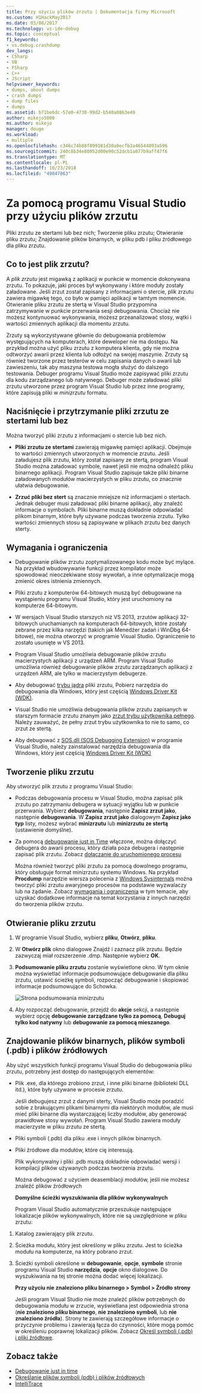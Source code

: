 ```yaml
---
title: Przy użyciu plików zrzutu | Dokumentacja firmy Microsoft
ms.custom: H1HackMay2017
ms.date: 03/08/2017
ms.technology: vs-ide-debug
ms.topic: conceptual
f1_keywords:
- vs.debug.crashdump
dev_langs:
- CSharp
- VB
- FSharp
- C++
- JScript
helpviewer_keywords:
- dumps, about dumps
- crash dumps
- dump files
- dumps
ms.assetid: b71be6dc-57e0-4730-99d2-b540a0863e49
author: mikejo5000
ms.author: mikejo
manager: douge
ms.workload:
- multiple
ms.openlocfilehash: c346c74b88f899101d30a0ecfb3a46544093a596
ms.sourcegitcommit: 240c8b34e80952d00e90c52dcb1a077b9aff47f6
ms.translationtype: MT
ms.contentlocale: pl-PL
ms.lasthandoff: 10/23/2018
ms.locfileid: "49847863"
---
```

# <a name="use-dump-files-with-visual-studio"></a>Za pomocą programu Visual Studio przy użyciu plików zrzutu
Pliki zrzutu ze stertami lub bez nich; Tworzenie pliku zrzutu; Otwieranie pliku zrzutu; Znajdowanie plików binarnych, w pliku pdb i pliku źródłowego dla pliku zrzutu.

##  <a name="BKMK_What_is_a_dump_file_"></a> Co to jest plik zrzutu?
 A *plik zrzutu* jest migawką z aplikacji w punkcie w momencie dokonywana zrzutu. To pokazuje, jaki proces był wykonywany i które moduły zostały załadowane. Jeśli zrzut został zapisany z informacjami o stercie, plik zrzutu zawiera migawkę tego, co było w pamięci aplikacji w tamtym momencie. Otwieranie pliku zrzutu ze stertą w Visual Studio przypomina zatrzymywanie w punkcie przerwania sesji debugowania. Chociaż nie możesz kontynuować wykonywania, możesz przeanalizować stosy, wątki i wartości zmiennych aplikacji dla momentu zrzutu.

 Zrzuty są wykorzystywane głównie do debugowania problemów występujących na komputerach, które deweloper nie ma dostępu. Na przykład można użyć pliku zrzutu z komputera klienta, gdy nie można odtworzyć awarii przez klienta lub odłożyć na swojej maszynie. Zrzuty są również tworzone przez testerów w celu zapisania danych o awarii lub zawieszeniu, tak aby maszyna testowa mogła służyć do dalszego testowania. Debuger programu Visual Studio może zapisywać pliki zrzutu dla kodu zarządzanego lub natywnego. Debuger może załadować pliki zrzutu utworzone przez program Visual Studio lub przez inne programy, które zapisują pliki w *minizrzutu* formatu.

##  <a name="BKMK_Dump_files__with_or_without_heaps"></a> Naciśnięcie i przytrzymanie pliki zrzutu ze stertami lub bez
 Można tworzyć pliki zrzutu z informacjami o stercie lub bez nich.

-   **Pliki zrzutu ze stertami** zawierają migawkę pamięci aplikacji. Obejmuje to wartości zmiennych utworzonych w momencie zrzutu. Jeśli załadujesz plik zrzutu, który został zapisany ze stertą, program Visual Studio można załadować symbole, nawet jeśli nie można odnaleźć pliku binarnego aplikacji. Program Visual Studio zapisuje także pliki binarne załadowanych modułów macierzystych w pliku zrzutu, co znacznie ułatwia debugowanie.

-   **Zrzuć pliki bez stert** są znacznie mniejsze niż informacjami o stertach. Jednak debuger musi załadować pliki binarne aplikacji, aby znaleźć informacje o symbolach. Pliki binarne muszą dokładnie odpowiadać plikom binarnym, które były używane podczas tworzenia zrzutu. Tylko wartości zmiennych stosu są zapisywane w plikach zrzutu bez danych sterty.

##  <a name="BKMK_Requirements_and_limitations"></a> Wymagania i ograniczenia

-   Debugowanie plików zrzutu zoptymalizowanego kodu może być mylące. Na przykład wbudowywanie funkcji przez kompilator może spowodować nieoczekiwane stosy wywołań, a inne optymalizacje mogą zmienić okres istnienia zmiennych.

-   Pliki zrzutu z komputerów 64-bitowych muszą być debugowane na wystąpieniu programu Visual Studio, który jest uruchomiony na komputerze 64-bitowym.

-   W wersjach Visual Studio starszych niż VS 2013, zrzutów aplikacji 32-bitowych uruchamianych na komputerach 64-bitowych, które zostały zebrane przez kilka narzędzi (takich jak Menedżer zadań i WinDbg 64-bitowe), nie można otworzyć w programie Visual Studio. Ograniczenie to zostało usunięte w VS 2013.

-   Program Visual Studio umożliwia debugowanie plików zrzutu macierzystych aplikacji z urządzeń ARM. Program Visual Studio umożliwia również debugowanie plików zrzutu zarządzanych aplikacji z urządzeń ARM, ale tylko w macierzystym debugerze.

-   Aby debugować [trybu jądra](/windows-hardware/drivers/debugger/kernel-mode-dump-files) pliki zrzutu, Pobierz narzędzia do debugowania dla Windows, który jest częścią [Windows Driver Kit (WDK)](/windows-hardware/drivers/download-the-wdk).

-   Visual Studio nie umożliwia debugowania plików zrzutu zapisanych w starszym formacie zrzutu znanym jako [zrzut trybu użytkownika pełnego](http://msdn.microsoft.com/library/windows/hardware/ff545506.aspx). Należy zauważyć, że pełny zrzut trybu użytkownika to nie to samo, co zrzut ze stertą.

-   Aby debugować z [SOS.dll (SOS Debugging Extension)](/dotnet/framework/tools/sos-dll-sos-debugging-extension) w programie Visual Studio, należy zainstalować narzędzia debugowania dla Windows, który jest częścią [Windows Driver Kit (WDK)](/windows-hardware/drivers/download-the-wdk)

##  <a name="BKMK_Create_a_dump_file"></a> Tworzenie pliku zrzutu
 Aby utworzyć plik zrzutu z programu Visual Studio:

- Podczas debugowania procesu w Visual Studio, można zapisać plik zrzutu po zatrzymaniu debugera w sytuacji wyjątku lub w punkcie przerwania. Wybierz **debugowania**, następnie **Zapisz zrzut jako**, następnie **debugowania**. W **Zapisz zrzut jako** dialogowym **Zapisz jako typ** listy, możesz wybrać **minizrzutu** lub **minizrzutu ze stertą** (ustawienie domyślne).

- Za pomocą [debugowanie just in Time](../debugger/just-in-time-debugging-in-visual-studio.md) włączone, można dołączyć debugera do awarii procesu, który działa poza debugera i następnie zapisać plik zrzutu. Zobacz [dołączanie do uruchomionego procesu](../debugger/attach-to-running-processes-with-the-visual-studio-debugger.md)

  Można również tworzyć pliki zrzutu za pomocą dowolnego programu, który obsługuje format minizrzutu systemu Windows. Na przykład **Procdump** narzędzie wiersza polecenia z [Windows Sysinternals](http://technet.microsoft.com/sysinternals/default) można tworzyć pliki zrzutu awaryjnego procesów na podstawie wyzwalaczy lub na żądanie. Zobacz [wymagania i ograniczenia](../debugger/using-dump-files.md#BKMK_Requirements_and_limitations) w tym temacie, aby uzyskać dodatkowe informacje na temat korzystania z innych narzędzi do tworzenia plików zrzutu.

##  <a name="BKMK_Open_a_dump_file"></a> Otwieranie pliku zrzutu

1.  W programie Visual Studio, wybierz **pliku**, **Otwórz**, **pliku**.

2.  W **Otwórz plik** okno dialogowe Znajdź i zaznacz plik zrzutu. Będzie zazwyczaj miał rozszerzenie .dmp. Następnie wybierz **OK**.

3.  **Podsumowanie pliku zrzutu** zostanie wyświetlone okno. W tym oknie można wyświetlać informacje podsumowujące debugowanie dla pliku zrzutu, ustawić ścieżkę symboli, rozpocząć debugowanie i skopiować informacje podsumowujące do Schowka.

     ![Strona podsumowania minizrzutu](../debugger/media/dbg_dump_summarypage.png "DBG_DUMP_SummaryPage")

4.  Aby rozpocząć debugowanie, przejdź do **akcje** sekcji, a następnie wybierz opcję **debugowanie zarządzane tylko za pomocą**, **Debuguj tylko kod natywny** lub **debugowanie za pomocą mieszanego**.

##  <a name="BKMK_Find_binaries__symbol___pdb__files__and_source_files"></a> Znajdowanie plików binarnych, plików symboli (.pdb) i plików źródłowych
 Aby użyć wszystkich funkcji programu Visual Studio do debugowania pliku zrzutu, potrzebny jest dostęp do następujących elementów:

- Plik .exe, dla którego zrobiono zrzut, i inne pliki binarne (biblioteki DLL itd.), które były używane w procesie zrzutu.

   Jeśli debugujesz zrzut z danymi sterty, Visual Studio może poradzić sobie z brakującymi plikami binarnymi dla niektórych modułów, ale musi mieć pliki binarne dla wystarczającej liczby modułów, aby generować prawidłowe stosy wywołań. Program Visual Studio zawiera moduły macierzyste w pliku zrzutu ze stertą.

- Pliki symboli (.pdb) dla pliku .exe i innych plików binarnych.

- Pliki źródłowe dla modułów, które cię interesują.

   Plik wykonywalny i pliki .pdb muszą dokładnie odpowiadać wersji i kompilacji plików używanych podczas tworzenia zrzutu.

   Można debugować z użyciem deasemblacji modułów, jeśli nie możesz znaleźć plików źródłowych

  **Domyślne ścieżki wyszukiwania dla plików wykonywalnych**

  Program Visual Studio automatycznie przeszukuje następujące lokalizacje plików wykonywalnych, które nie są uwzględnione w pliku zrzutu:

1. Katalog zawierający plik zrzutu.

2. Ścieżka modułu, który jest określony w pliku zrzutu. Jest to ścieżka modułu na komputerze, na który pobrano zrzut.

3. Ścieżki symboli określone w **debugowanie**, **opcje**, **symbole** stronie programu Visual Studio **narzędzia**, **opcje**  okno dialogowe. Do wyszukiwania na tej stronie można dodać więcej lokalizacji.

   **Przy użyciu nie znaleziono pliku binarnego > Symbol > Źródło strony**

   Jeśli program Visual Studio nie może znaleźć plików potrzebnych do debugowania modułu w zrzucie, wyświetlana jest odpowiednia strona (**nie znaleziono pliku binarnego**, **nie znaleziono symboli**, lub **nie znaleziono źródła**). Strony te zawierają szczegółowe informacje o przyczynie problemu i zawierają łącza do czynności, które mogą pomóc w określeniu poprawnej lokalizacji plików. Zobacz [Określ symboli (.pdb) i pliki źródłowe](../debugger/specify-symbol-dot-pdb-and-source-files-in-the-visual-studio-debugger.md).

## <a name="see-also"></a>Zobacz także

- [Debugowanie just in time](../debugger/just-in-time-debugging-in-visual-studio.md)
- [Określanie plików symboli (pdb) i plików źródłowych](../debugger/specify-symbol-dot-pdb-and-source-files-in-the-visual-studio-debugger.md)
- [IntelliTrace](../debugger/intellitrace.md)
